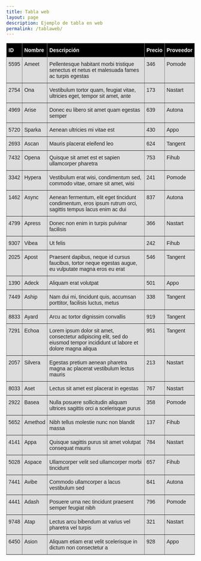 ```yaml
---
title: Tabla web
layout: page
description: Ejemplo de tabla en web
permalink: /tablaweb/
---
```


<style type="text/css">
.tg  {border-collapse:collapse;border-spacing:0;}
.tg td{border-color:black;border-style:solid;border-width:1px;font-family:Arial, sans-serif;font-size:14px;
  overflow:hidden;padding:10px 5px;word-break:normal;}
.tg th{border-color:black;border-style:solid;border-width:1px;font-family:Arial, sans-serif;font-size:14px;
  font-weight:bold;overflow:hidden;padding:10px 5px;word-break:normal;color:#ffffff;background:#000000;}
.tg .tg-0pky{border-color:inherit;text-align:left;vertical-align:top}
tbody:nth-child(n+2){
    background:#dddddd;
}
</style>
<table class="tg">
<thead>
  <tr>
    <th class="tg-0pky">ID</th>
    <th class="tg-0pky">Nombre</th>
    <th class="tg-0pky">Descripción</th>
    <th class="tg-0pky">Precio</th>
    <th class="tg-0pky">Proveedor</th>
  </tr>
</thead>
<tbody>
<tr>
    <td class="tg-0pky">5595</td>
    <td class="tg-0pky">Ameet</td>
    <td class="tg-0pky">Pellentesque habitant morbi tristique senectus et netus et malesuada fames ac turpis egestas</td>
    <td class="tg-0pky">346</td>
    <td class="tg-0pky">Pomode</td>
</tr>
<tr>
    <td class="tg-0pky">2754</td>
    <td class="tg-0pky">Ona</td>
    <td class="tg-0pky">Vestibulum tortor quam, feugiat vitae, ultricies eget, tempor sit amet, ante</td>
    <td class="tg-0pky">173</td>
    <td class="tg-0pky">Nastart</td>
</tr>
<tr>
    <td class="tg-0pky">4969</td>
    <td class="tg-0pky">Arise</td>
    <td class="tg-0pky">Donec eu libero sit amet quam egestas semper</td>
    <td class="tg-0pky">639</td>
    <td class="tg-0pky">Autona</td>
</tr>
<tr>
    <td class="tg-0pky">5720</td>
    <td class="tg-0pky">Sparka</td>
    <td class="tg-0pky">Aenean ultricies mi vitae est</td>
    <td class="tg-0pky">430</td>
    <td class="tg-0pky">Appo</td>
</tr>
<tr>
    <td class="tg-0pky">2693</td>
    <td class="tg-0pky">Ascan</td>
    <td class="tg-0pky">Mauris placerat eleifend leo</td>
    <td class="tg-0pky">624</td>
    <td class="tg-0pky">Tangent</td>
</tr>
<tr>
    <td class="tg-0pky">7432</td>
    <td class="tg-0pky">Opena</td>
    <td class="tg-0pky">Quisque sit amet est et sapien ullamcorper pharetra</td>
    <td class="tg-0pky">753</td>
    <td class="tg-0pky">Fihub</td>
</tr>
<tr>
    <td class="tg-0pky">3342</td>
    <td class="tg-0pky">Hypera</td>
    <td class="tg-0pky">Vestibulum erat wisi, condimentum sed, commodo vitae, ornare sit amet, wisi</td>
    <td class="tg-0pky">241</td>
    <td class="tg-0pky">Pomode</td>
</tr>
<tr>
    <td class="tg-0pky">1462</td>
    <td class="tg-0pky">Async</td>
    <td class="tg-0pky">Aenean fermentum, elit eget tincidunt condimentum, eros ipsum rutrum orci, sagittis tempus lacus enim ac dui</td>
    <td class="tg-0pky">837</td>
    <td class="tg-0pky">Autona</td>
</tr>
<tr>
    <td class="tg-0pky">4799</td>
    <td class="tg-0pky">Apress</td>
    <td class="tg-0pky">Donec non enim in turpis pulvinar facilisis</td>
    <td class="tg-0pky">366</td>
    <td class="tg-0pky">Nastart</td>
</tr>
<tr>
    <td class="tg-0pky">9307</td>
    <td class="tg-0pky">Vibea</td>
    <td class="tg-0pky">Ut felis</td>
    <td class="tg-0pky">242</td>
    <td class="tg-0pky">Fihub</td>
</tr>
<tr>
    <td class="tg-0pky">2025</td>
    <td class="tg-0pky">Apost</td>
    <td class="tg-0pky">Praesent dapibus, neque id cursus faucibus, tortor neque egestas augue, eu vulputate magna eros eu erat</td>
    <td class="tg-0pky">546</td>
    <td class="tg-0pky">Tangent</td>
</tr>
<tr>
    <td class="tg-0pky">1390</td>
    <td class="tg-0pky">Adeck</td>
    <td class="tg-0pky">Aliquam erat volutpat</td>
    <td class="tg-0pky">501</td>
    <td class="tg-0pky">Appo</td>
</tr>
<tr>
    <td class="tg-0pky">7449</td>
    <td class="tg-0pky">Aship</td>
    <td class="tg-0pky">Nam dui mi, tincidunt quis, accumsan porttitor, facilisis luctus, metus</td>
    <td class="tg-0pky">338</td>
    <td class="tg-0pky">Tangent</td>
</tr>
<tr>
    <td class="tg-0pky">8833</td>
    <td class="tg-0pky">Ayard</td>
    <td class="tg-0pky">Arcu ac tortor dignissim convallis</td>
    <td class="tg-0pky">919</td>
    <td class="tg-0pky">Tangent</td>
</tr>
<tr>
    <td class="tg-0pky">7291</td>
    <td class="tg-0pky">Echoa</td>
    <td class="tg-0pky">Lorem ipsum dolor sit amet, consectetur adipiscing elit, sed do eiusmod tempor incididunt ut labore et dolore magna aliqua</td>
    <td class="tg-0pky">951</td>
    <td class="tg-0pky">Tangent</td>
</tr>
<tr>
    <td class="tg-0pky">2057</td>
    <td class="tg-0pky">Silvera</td>
    <td class="tg-0pky">Egestas pretium aenean pharetra magna ac placerat vestibulum lectus mauris</td>
    <td class="tg-0pky">213</td>
    <td class="tg-0pky">Nastart</td>
</tr>
<tr>
    <td class="tg-0pky">8033</td>
    <td class="tg-0pky">Aset</td>
    <td class="tg-0pky">Lectus sit amet est placerat in egestas</td>
    <td class="tg-0pky">767</td>
    <td class="tg-0pky">Nastart</td>
</tr>
<tr>
    <td class="tg-0pky">2922</td>
    <td class="tg-0pky">Basea</td>
    <td class="tg-0pky">Nulla posuere sollicitudin aliquam ultrices sagittis orci a scelerisque purus</td>
    <td class="tg-0pky">358</td>
    <td class="tg-0pky">Pomode</td>
</tr>
<tr>
    <td class="tg-0pky">5652</td>
    <td class="tg-0pky">Amethod</td>
    <td class="tg-0pky">Nibh tellus molestie nunc non blandit massa</td>
    <td class="tg-0pky">137</td>
    <td class="tg-0pky">Fihub</td>
</tr>
<tr>
    <td class="tg-0pky">4141</td>
    <td class="tg-0pky">Appa</td>
    <td class="tg-0pky">Quisque sagittis purus sit amet volutpat consequat mauris</td>
    <td class="tg-0pky">784</td>
    <td class="tg-0pky">Nastart</td>
</tr>
<tr>
    <td class="tg-0pky">5028</td>
    <td class="tg-0pky">Aspace</td>
    <td class="tg-0pky">Ullamcorper velit sed ullamcorper morbi tincidunt</td>
    <td class="tg-0pky">657</td>
    <td class="tg-0pky">Fihub</td>
</tr>
<tr>
    <td class="tg-0pky">7441</td>
    <td class="tg-0pky">Avibe</td>
    <td class="tg-0pky">Commodo ullamcorper a lacus vestibulum sed</td>
    <td class="tg-0pky">841</td>
    <td class="tg-0pky">Autona</td>
</tr>
<tr>
    <td class="tg-0pky">4441</td>
    <td class="tg-0pky">Adash</td>
    <td class="tg-0pky">Posuere urna nec tincidunt praesent semper feugiat nibh</td>
    <td class="tg-0pky">796</td>
    <td class="tg-0pky">Pomode</td>
</tr>
<tr>
    <td class="tg-0pky">9748</td>
    <td class="tg-0pky">Atap</td>
    <td class="tg-0pky">Lectus arcu bibendum at varius vel pharetra vel turpis</td>
    <td class="tg-0pky">321</td>
    <td class="tg-0pky">Nastart</td>
</tr>
<tr>
    <td class="tg-0pky">6450</td>
    <td class="tg-0pky">Asion</td>
    <td class="tg-0pky">Aliquam etiam erat velit scelerisque in dictum non consectetur a</td>
    <td class="tg-0pky">928</td>
    <td class="tg-0pky">Appo</td>
</tr>
</tbody>
</table>